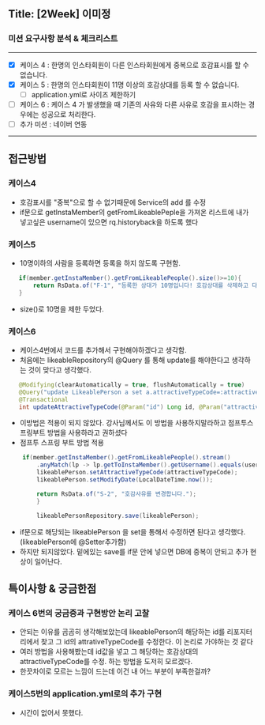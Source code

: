 ## Title: [2Week] 이미정

### 미션 요구사항 분석 & 체크리스트

---

- [x] 케이스 4 : 한명의 인스타회원이 다른 인스타회원에게 중복으로 호감표시를 할 수 없습니다.
- [x] 케이스 5 : 한명의 인스타회원이 11명 이상의 호감상대를 등록 할 수 없습니다.
  - [ ] application.yml로 사이즈 제한하기
- [ ] 케이스 6 : 케이스 4 가 발생했을 때 기존의 사유와 다른 사유로 호감을 표시하는 경우에는 성공으로 처리한다.
- [ ] 추가 미션 : 네이버 연동
---

 ## 접근방법

### 케이스4

  - 호감표시를 "중복"으로 할 수 없기때문에 Service의 add 를 수정
  - if문으로 getInstaMember의 getFromLikeablePeple을 가져온 리스트에 내가 넣고싶은 username이 있으면 rq.historyback을 하도록 했다

### 케이스5
    
 - 10명이하의 사람을 등록하면 등록을 하지 않도록 구현함.

 ```java
    if(member.getInstaMember().getFromLikeablePeople().size()>=10){
        return RsData.of("F-1", "등록한 상대가 10명입니다! 호감상대를 삭제하고 다시시도하세요!");
    }
```
- size()로 10명을 제한 두었다.
### 케이스6

- 케이스4번에서 코드를 추가해서 구현해야하겠다고 생각함.
- 처음에는 likeableRepository의 @Query 를 통해 update를 해야한다고 생각하는 것이 맞다고 생각했다.
 ```java
    @Modifying(clearAutomatically = true, flushAutomatically = true)
    @Query("update LikeablePerson a set a.attractiveTypeCode=:attractiveTypeCode where a.id =:id")
    @Transactional
    int updateAttractiveTypeCode(@Param("id") Long id, @Param("attractiveTypeCode") int attractiveTypeCode);
```
- 이방법은 적용이 되지 않았다. 강사님께서도 이 방법을 사용하지말라하고 점프투스프링부트 방법을 사용하라고 권하셨다
- 점프투 스프링 부트 방법 적용
```java
    if(member.getInstaMember().getFromLikeablePeople().stream()
        .anyMatch(lp -> lp.getToInstaMember().getUsername().equals(username))){
        likeablePerson.setAttractiveTypeCode(attractiveTypeCode);
        likeablePerson.setModifyDate(LocalDateTime.now());

        return RsData.of("S-2", "호감사유를 변경합니다.");
        }

        likeablePersonRepository.save(likeablePerson);

```
- if문으로 해당되는 likeablePerson 을 set을 통해서 수정하면 된다고 생각했다. (likeablePerson에 @Setter추가함)
- 하지만 되지않았다. 밑에있는 save를 if문 안에 넣으면 DB에 중복이 안되고 추가 현상이 일어난다.

## 특이사항 & 궁금한점

### 케이스 6번의 궁금증과 구현방안 논리 고찰

- 안되는 이유를 곰곰히 생각해보았는데 likeablePerson의 해당하는 id를 리포지터리에서 찾고 그 id의 attrativeTypeCode를 수정한다. 이 논리로 가야하는 것 같다
- 여러 방법을 사용해봤는데 id값을 넣고 그 해당하는 호감상대의 attractiveTypeCode를 수정. 하는 방법을 도저히 모르겠다.
- 한끗차이로 모르는 느낌이 드는데 이건 내 어느 부분이 부족한걸까?

### 케이스5번의 application.yml로의 추가 구현
- 시간이 없어서 못했다.